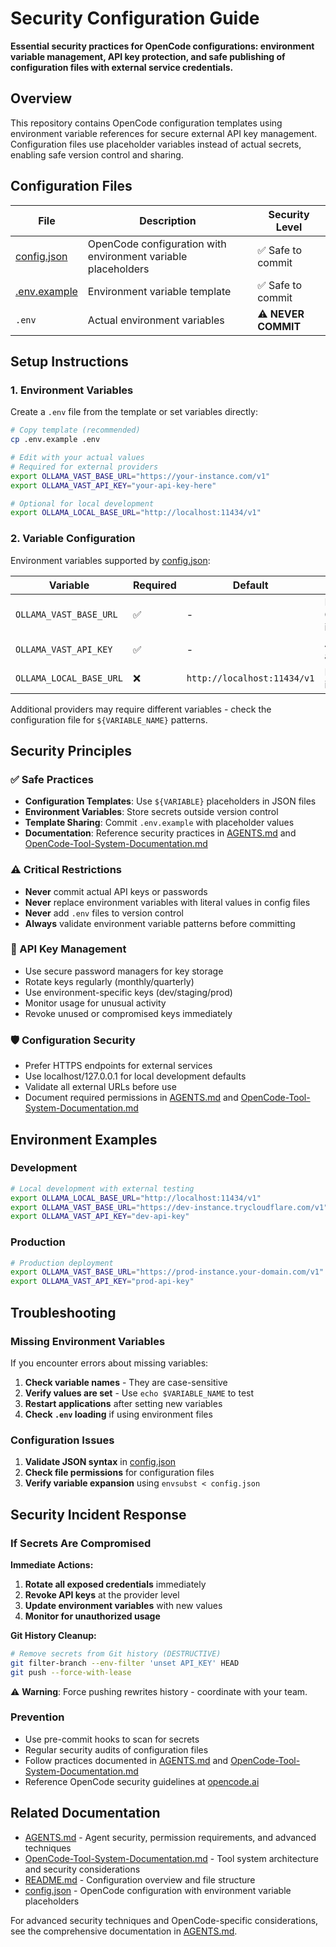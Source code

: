 # Security Configuration Guide

**Essential security practices for OpenCode configurations: environment variable management, API key protection, and safe publishing of configuration files with external service credentials.**

## Overview

This repository contains OpenCode configuration templates using environment variable references for secure external API key management. Configuration files use placeholder variables instead of actual secrets, enabling safe version control and sharing.

## Configuration Files

| File                         | Description                                                   | Security Level      |
| ---------------------------- | ------------------------------------------------------------- | ------------------- |
| [config.json](config.json)   | OpenCode configuration with environment variable placeholders | ✅ Safe to commit   |
| [.env.example](.env.example) | Environment variable template                                 | ✅ Safe to commit   |
| `.env`                       | Actual environment variables                                  | ⚠️ **NEVER COMMIT** |

## Setup Instructions

### 1. Environment Variables

Create a `.env` file from the template or set variables directly:

```bash
# Copy template (recommended)
cp .env.example .env

# Edit with your actual values
# Required for external providers
export OLLAMA_VAST_BASE_URL="https://your-instance.com/v1"
export OLLAMA_VAST_API_KEY="your-api-key-here"

# Optional for local development
export OLLAMA_LOCAL_BASE_URL="http://localhost:11434/v1"
```

### 2. Variable Configuration

Environment variables supported by [config.json](config.json):

| Variable                | Required | Default                     | Purpose                      |
| ----------------------- | -------- | --------------------------- | ---------------------------- |
| `OLLAMA_VAST_BASE_URL`  | ✅       | -                           | External Ollama instance URL |
| `OLLAMA_VAST_API_KEY`   | ✅       | -                           | API key for authentication   |
| `OLLAMA_LOCAL_BASE_URL` | ❌       | `http://localhost:11434/v1` | Local Ollama instance URL    |

Additional providers may require different variables - check the configuration file for `${VARIABLE_NAME}` patterns.

## Security Principles

### ✅ Safe Practices

- **Configuration Templates**: Use `${VARIABLE}` placeholders in JSON files
- **Environment Variables**: Store secrets outside version control
- **Template Sharing**: Commit `.env.example` with placeholder values
- **Documentation**: Reference security practices in [AGENTS.md](AGENTS.md) and [OpenCode-Tool-System-Documentation.md](OpenCode-Tool-System-Documentation.md)

### ⚠️ Critical Restrictions

- **Never** commit actual API keys or passwords
- **Never** replace environment variables with literal values in config files
- **Never** add `.env` files to version control
- **Always** validate environment variable patterns before committing

### 🔐 API Key Management

- Use secure password managers for key storage
- Rotate keys regularly (monthly/quarterly)
- Use environment-specific keys (dev/staging/prod)
- Monitor usage for unusual activity
- Revoke unused or compromised keys immediately

### 🛡️ Configuration Security

- Prefer HTTPS endpoints for external services
- Use localhost/127.0.0.1 for local development defaults
- Validate all external URLs before use
- Document required permissions in [AGENTS.md](AGENTS.md) and [OpenCode-Tool-System-Documentation.md](OpenCode-Tool-System-Documentation.md)

## Environment Examples

### Development

```bash
# Local development with external testing
export OLLAMA_LOCAL_BASE_URL="http://localhost:11434/v1"
export OLLAMA_VAST_BASE_URL="https://dev-instance.trycloudflare.com/v1"
export OLLAMA_VAST_API_KEY="dev-api-key"
```

### Production

```bash
# Production deployment
export OLLAMA_VAST_BASE_URL="https://prod-instance.your-domain.com/v1"
export OLLAMA_VAST_API_KEY="prod-api-key"
```

## Troubleshooting

### Missing Environment Variables

If you encounter errors about missing variables:

1. **Check variable names** - They are case-sensitive
2. **Verify values are set** - Use `echo $VARIABLE_NAME` to test
3. **Restart applications** after setting new variables
4. **Check `.env` loading** if using environment files

### Configuration Issues

1. **Validate JSON syntax** in [config.json](config.json)
2. **Check file permissions** for configuration files
3. **Verify variable expansion** using `envsubst < config.json`

## Security Incident Response

### If Secrets Are Compromised

**Immediate Actions:**

1. **Rotate all exposed credentials** immediately
2. **Revoke API keys** at the provider level
3. **Update environment variables** with new values
4. **Monitor for unauthorized usage**

**Git History Cleanup:**

```bash
# Remove secrets from Git history (DESTRUCTIVE)
git filter-branch --env-filter 'unset API_KEY' HEAD
git push --force-with-lease
```

⚠️ **Warning**: Force pushing rewrites history - coordinate with your team.

### Prevention

- Use pre-commit hooks to scan for secrets
- Regular security audits of configuration files
- Follow practices documented in [AGENTS.md](AGENTS.md) and [OpenCode-Tool-System-Documentation.md](OpenCode-Tool-System-Documentation.md)
- Reference OpenCode security guidelines at [opencode.ai](https://opencode.ai)

## Related Documentation

- [AGENTS.md](AGENTS.md) - Agent security, permission requirements, and advanced techniques
- [OpenCode-Tool-System-Documentation.md](OpenCode-Tool-System-Documentation.md) - Tool system architecture and security considerations
- [README.md](README.md) - Configuration overview and file structure
- [config.json](config.json) - OpenCode configuration with environment variable placeholders

For advanced security techniques and OpenCode-specific considerations, see the comprehensive documentation in [AGENTS.md](AGENTS.md).
